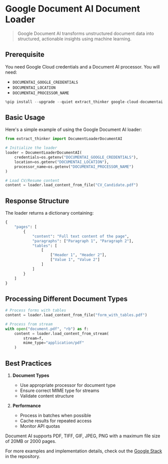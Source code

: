 # Google Document AI Document Loader

> Google Document AI transforms unstructured document data into structured, actionable insights using machine learning.

## Prerequisite

You need Google Cloud credentials and a Document AI processor. You will need:
- `DOCUMENTAI_GOOGLE_CREDENTIALS`
- `DOCUMENTAI_LOCATION`
- `DOCUMENTAI_PROCESSOR_NAME`

```python
%pip install --upgrade --quiet extract_thinker google-cloud-documentai
```

## Basic Usage

Here's a simple example of using the Google Document AI loader:

```python
from extract_thinker import DocumentLoaderDocumentAI

# Initialize the loader
loader = DocumentLoaderDocumentAI(
    credentials=os.getenv("DOCUMENTAI_GOOGLE_CREDENTIALS"),
    location=os.getenv("DOCUMENTAI_LOCATION"),
    processor_name=os.getenv("DOCUMENTAI_PROCESSOR_NAME")
)

# Load CV/Resume content
content = loader.load_content_from_file("CV_Candidate.pdf")
```

## Response Structure

The loader returns a dictionary containing:
```python
{
    "pages": [
        {
            "content": "Full text content of the page",
            "paragraphs": ["Paragraph 1", "Paragraph 2"],
            "tables": [
                [
                    ["Header 1", "Header 2"],
                    ["Value 1", "Value 2"]
                ]
            ]
        }
    ]
}
```

## Processing Different Document Types

```python
# Process forms with tables
content = loader.load_content_from_file("form_with_tables.pdf")

# Process from stream
with open("document.pdf", "rb") as f:
    content = loader.load_content_from_stream(
        stream=f,
        mime_type="application/pdf"
    )
```

## Best Practices

1. **Document Types**
   - Use appropriate processor for document type
   - Ensure correct MIME type for streams
   - Validate content structure

2. **Performance**
   - Process in batches when possible
   - Cache results for repeated access
   - Monitor API quotas

Document AI supports PDF, TIFF, GIF, JPEG, PNG with a maximum file size of 20MB or 2000 pages.

For more examples and implementation details, check out the [Google Stack](../../examples/google-document-ai) in the repository. 